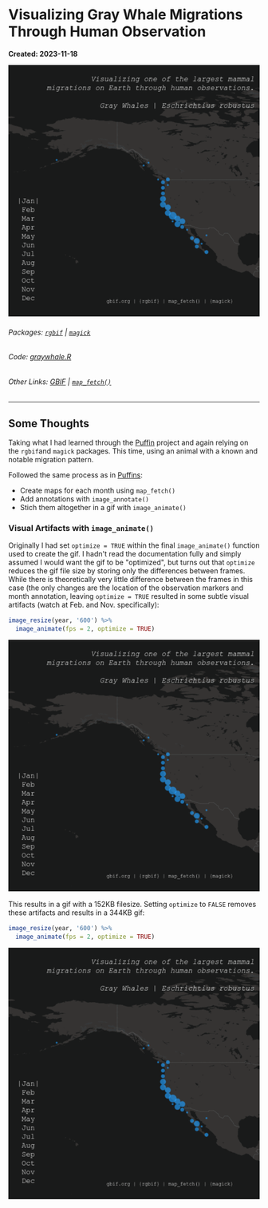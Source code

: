 # Visualizing Gray Whale Migrations Through Human Observation
**Created: 2023-11-18**

![Visualizations of gray whale migrations based on human observations. A map showing the western North America with blue circles indicating location and volume of gray whale observations. The gif proceeds through the 12 months of the year, showing observations around Alaska in the later summer, and a gradual migration down to Mexico in the winter months.](./graywhale_migration.gif)

###### Packages: [`rgbif`](https://github.com/ropensci/rgbif) |  [`magick`](https://github.com/ropensci/magick)
###### Code: [graywhale.R](graywhale.R)
###### Other Links: [GBIF](https://www.gbif.org) | [`map_fetch()`](https://data-blog.gbif.org/post/2023-03-24-maps-api/)

___
## Some Thoughts
Taking what I had learned through the [Puffin](/puffins) project and again relying on the `rgbif`and `magick` packages. This time, using an animal with a known and notable migration pattern.

Followed the same process as in [Puffins](/puffins): 
* Create maps for each month using `map_fetch()`
* Add annotations with `image_annotate()`
* Stich them altogether in a gif with `image_animate()`

### Visual Artifacts with `image_animate()`
Originally I had set `optimize = TRUE` within the final `image_animate()` function used to create the gif. I hadn't read the documentation fully and simply assumed I would want the gif to be "optimized", but turns out that `optimize` reduces the gif file size by storing only the differences between frames. While there is theoretically very little difference between the frames in this case (the only changes are the location of the observation markers and month annotation, leaving `optimize = TRUE` resulted in some subtle visual artifacts (watch at Feb. and Nov. specifically):

``` r
image_resize(year, '600') %>%
  image_animate(fps = 2, optimize = TRUE)
```

![The final gray whale visualization, with optimize set to "TRUE". By minimizing the file size, visual artifacts appear on some of the maps, namely slight shifts in color and graininess](./graywhale_optimize.gif)

This results in a gif with a 152KB filesize. Setting `optimize` to `FALSE` removes these artifacts and results in a 344KB gif:

``` r
image_resize(year, '600') %>%
  image_animate(fps = 2, optimize = TRUE)
```

![Final gray whale visualization](./graywhale_migration.gif)
